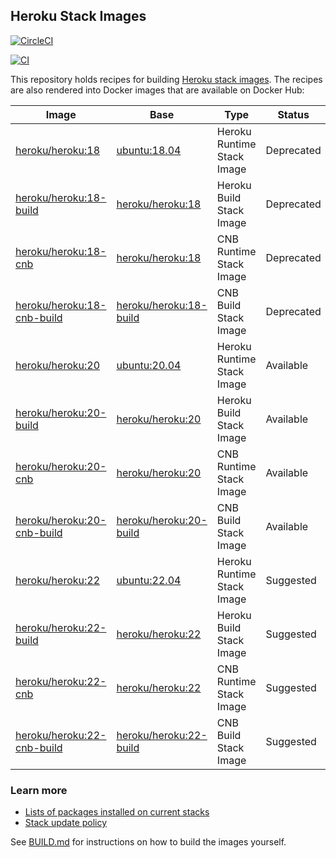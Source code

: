 ## Heroku Stack Images

[![CircleCI](https://circleci.com/gh/heroku/stack-images.svg?style=svg)](https://circleci.com/gh/heroku/stack-images)

[![CI](https://github.com/heroku/stack-images/actions/workflows/ci.yml/badge.svg)](https://github.com/heroku/stack-images/actions/workflows/ci.yml)

This repository holds recipes for building [Heroku stack images](https://devcenter.heroku.com/articles/stack).
The recipes are also rendered into Docker images that are available on Docker Hub:

| Image                                     | Base                                  | Type                       | Status     |
|-------------------------------------------|---------------------------------------|----------------------------|------------|
| [heroku/heroku:18][heroku-tags]           | [ubuntu:18.04][ubuntu-tags]           | Heroku Runtime Stack Image | Deprecated |
| [heroku/heroku:18-build][heroku-tags]     | [heroku/heroku:18][heroku-tags]       | Heroku Build Stack Image   | Deprecated |
| [heroku/heroku:18-cnb][heroku-tags]       | [heroku/heroku:18][heroku-tags]       | CNB Runtime Stack Image    | Deprecated |
| [heroku/heroku:18-cnb-build][heroku-tags] | [heroku/heroku:18-build][heroku-tags] | CNB Build Stack Image      | Deprecated |
| [heroku/heroku:20][heroku-tags]           | [ubuntu:20.04][ubuntu-tags]           | Heroku Runtime Stack Image | Available  |
| [heroku/heroku:20-build][heroku-tags]     | [heroku/heroku:20][heroku-tags]       | Heroku Build Stack Image   | Available  |
| [heroku/heroku:20-cnb][heroku-tags]       | [heroku/heroku:20][heroku-tags]       | CNB Runtime Stack Image    | Available  |
| [heroku/heroku:20-cnb-build][heroku-tags] | [heroku/heroku:20-build][heroku-tags] | CNB Build Stack Image      | Available  |
| [heroku/heroku:22][heroku-tags]           | [ubuntu:22.04][ubuntu-tags]           | Heroku Runtime Stack Image | Suggested  |
| [heroku/heroku:22-build][heroku-tags]     | [heroku/heroku:22][heroku-tags]       | Heroku Build Stack Image   | Suggested  |
| [heroku/heroku:22-cnb][heroku-tags]       | [heroku/heroku:22][heroku-tags]       | CNB Runtime Stack Image    | Suggested  |
| [heroku/heroku:22-cnb-build][heroku-tags] | [heroku/heroku:22-build][heroku-tags] | CNB Build Stack Image      | Suggested  |

### Learn more

* [Lists of packages installed on current stacks](https://devcenter.heroku.com/articles/stack-packages)
* [Stack update policy](https://devcenter.heroku.com/articles/stack-update-policy)

See [BUILD.md](BUILD.md) for instructions on how to build the images yourself.

[heroku-tags]: https://hub.docker.com/r/heroku/heroku/tags
[ubuntu-tags]: https://hub.docker.com/_/ubuntu?tab=tags
